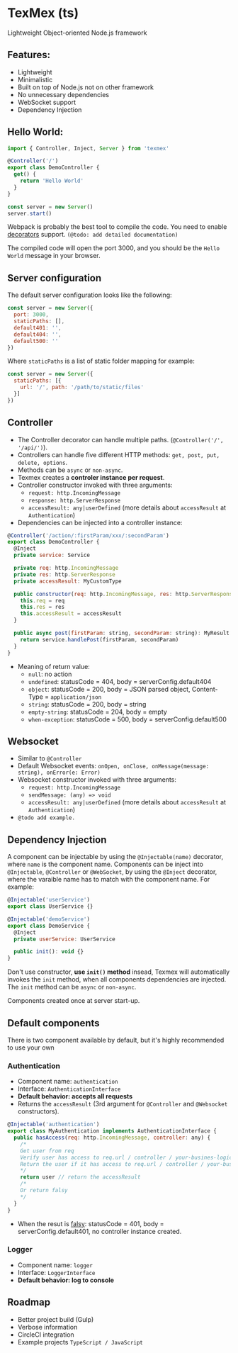 # TexMex (ts)
Lightweight Object-oriented Node.js framework
## Features:
 - Lightweight
 - Minimalistic
 - Built on top of Node.js not on other framework
 - No unnecessary dependencies
 - WebSocket support
 - Dependency Injection

## Hello World:
```javascript
import { Controller, Inject, Server } from 'texmex'

@Controller('/')
export class DemoController {
  get() {
    return 'Hello World'
  }
}

const server = new Server()
server.start()
```

Webpack is probably the best tool to compile the code. You need to enable [decorators](https://www.typescriptlang.org/docs/handbook/decorators.html) support.
 `(@todo: add detailed documentation)`

The compiled code will open the port 3000, and you should be the `Hello World` message in your browser.

## Server configuration
The default server configuration looks like the following:
```javascript
const server = new Server({
  port: 3000,
  staticPaths: [],
  default401: '',
  default404: '',
  default500: ''
})
```
Where `staticPaths` is a list of static folder mapping for example:
```javascript
const server = new Server({
  staticPaths: [{
    url: '/', path: '/path/to/static/files'
  }]
})
```

## Controller
- The Controller decorator can handle multiple paths. (`@Controller('/', '/api/')`).
- Controllers can handle five different HTTP methods: `get, post, put, delete, options`.
- Methods can be `async` or `non-async`.
- Texmex creates a **controler instance per request**.
- Controller constructor invoked with three arguments:
    - `request: http.IncomingMessage`
    - `response: http.ServerResponse`
    - `accessResult: any|userDefined` (more details about `accessResult` at `Authentication`)
- Dependencies can be injected into a controller instance:
```javascript
@Controller('/action/:firstParam/xxx/:secondParam')
export class DemoController {
  @Inject
  private service: Service

  private req: http.IncomingMessage
  private res: http.ServerResponse
  private accessResult: MyCustomType

  public constructor(req: http.IncomingMessage, res: http.ServerResponse, accessResult: MyCustomType) {
    this.req = req
    this.res = res
    this.accessResult = accessResult
  }

  public async post(firstParam: string, secondParam: string): MyResult {
    return service.handlePost(firstParam, secondParam)
  }
}
```
- Meaning of return value:
  - `null`: no action
  - `undefined`: statusCode = 404, body = serverConfig.default404
  - `object`: statusCode = 200, body = JSON parsed object, Content-Type = `application/json`
  - `string`: statusCode = 200, body = string
  - `empty-string`: statusCode = 204, body = empty
  - `when-exception`: statusCode = 500, body = serverConfig.default500

## Websocket
 - Similar to `@Controller`
 - Default Websocket events: `onOpen, onClose, onMessage(message: string), onError(e: Error)`
 - Websocket constructor invoked with three arguments:
    - `request: http.IncomingMessage`
    - `sendMessage: (any) => void`
    - `accessResult: any|userDefined` (more details about `accessResult` at `Authentication`)
 - `@todo add example.`

## Dependency Injection
A component can be injectable by using the `@Injectable(name)` decorator, where `name` is the component name. Components can be inject into `@Injectable`, `@Controller` or `@WebSocket`, by using the `@Inject` decorator, where the varaible name has to match with the component name. For example:
```javascript
@Injectable('userService')
export class UserService {}

@Injectable('demoService')
export class DemoService {
  @Inject
  private userService: UserService

  public init(): void {}
}
```
Don't use constructor, **use `init()` method** insead, Texmex will automatically invokes the `init` method, when all components dependencies are injected. The `init` method can be `async` or `non-async`.

Components created once at server start-up.

## Default components
There is two component available by default, but it's highly recommended to use your own
### Authentication
 - Component name: `authentication`
 - Interface: `AuthenticationInterface`
 - **Default behavior: accepts all requests**
 - Returns the `accessResult` (3rd argument for `@Controller` and `@Websocket` constructors).
```javascript
@Injectable('authentication')
export class MyAuthentication implements AuthenticationInterface {
  public hasAccess(req: http.IncomingMessage, controller: any) {
    /*
    Get user from req
    Verify user has access to req.url / controller / your-busines-logic
    Return the user if it has access to req.url / controller / your-busines-logic
    */
    return user // return the accessResult
    /*
    Or return falsy
    */
  }
}

```
 - When the resut is [falsy](https://developer.mozilla.org/en-US/docs/Glossary/Falsy): statusCode = 401, body = serverConfig.default401, no controller instance created.

### Logger
 - Component name: `logger`
 - Interface: `LoggerInterface`
 - **Default behavior: log to console**

## Roadmap
 - Better project build (Gulp)
 - Verbose information
 - CircleCI integration
 - Example projects `TypeScript / JavaScript`

